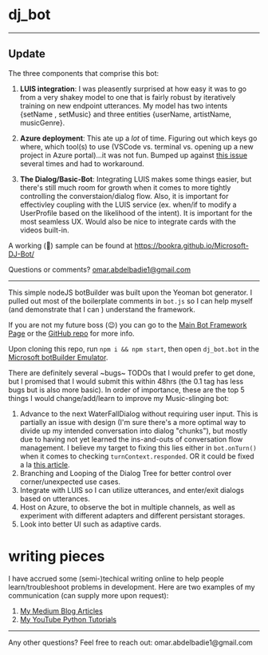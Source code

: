 # dj_bot
<hr>

## Update

The three components that comprise this bot:
1. **LUIS integration**: I was pleasently surprised at how easy it was to go from a very shakey model to one that is fairly robust by iteratively training on new endpoint utterances. My model has two intents {setName , setMusic} and three entities {userName, artistName, musicGenre}.

2. **Azure deployment**: This ate up a _lot_ of time. Figuring out which keys go where, which tool(s) to use (VSCode vs. terminal vs. opening up a new project in Azure portal)...it was not fun. Bumped up against [this issue](https://github.com/Microsoft/botbuilder-tools/issues/596) several times and had to workaround.

3. **The Dialog/Basic-Bot**: Integrating LUIS makes some things easier, but there's still much room for growth when it comes to more tightly controlling the converstaion/dialog flow. Also, it is important for effectivley coupling with the LUIS service (ex. when/if to modify a UserProfile based on the likelihood of the intent). It is important for the most seamless UX. Would also be nice to integrate cards with the videos built-in. 

A working (🤞) sample can be found at https://bookra.github.io/Microsoft-DJ-Bot/

Questions or comments? <omar.abdelbadie1@gmail.com>

<hr>

This simple nodeJS botBuilder was built upon the Yeoman bot generator. I pulled out most of the boilerplate comments in `bot.js` so I can help myself (and demonstrate that I can ) understand the framework. 

If you are not my future boss (:wink:) you can go to the [Main Bot Framework Page](https://dev.botframework.com) or the [GitHub repo](https://github.com/Microsoft/BotBuilder/) for more info.

Upon cloning this repo, run `npm i && npm start`, then open `dj_bot.bot` in the [Microsoft botBuilder Emulator](https://github.com/Microsoft/BotFramework-Emulator).

There are definitely several ~bugs~ TODOs that I would prefer to get done, but I promised that I would submit this within 48hrs (the 0.1 tag has less bugs but is also more basic). In order of importance, these are the top 5 things I would change/add/learn to improve my Music-slinging bot:
1. Advance to the next WaterFallDialog without requiring user input. This is partially an issue with design (I'm sure there's a more optimal way to divide up my intended conversation into dialog "chunks"), but mostly due to having not yet learned the ins-and-outs of conversation flow management. I believe my target to fixing this lies either in `bot.onTurn()` when it comes to checking `turnContext.responded`. OR it could be fixed a la [this article](https://docs.microsoft.com/en-us/azure/bot-service/nodejs/bot-builder-nodejs-dialog-waterfall?view=azure-bot-service-3.0#advance-the-waterfall).
2. Branching and Looping of the Dialog Tree for better control over corner/unexpected use cases. 
3. Integrate with LUIS so I can utilize utterances, and enter/exit dialogs based on utterances.
4. Host on Azure, to observe the bot in multiple channels, as well as experiment with different adapters and different persistant storages.
5. Look into better UI such as adaptive cards.

# writing pieces
I have accrued some (semi-)techical writing online to help people learn/troubleshoot problems in development. Here are two examples of my communication (can supply more upon request):
1. [My Medium Blog Articles](https://medium.com/@omar.abdelbadie1)
2. [My YouTube Python Tutorials](https://www.youtube.com/channel/UCVR7Wz3INGwnyP0L5uuye7Q?view_as=subscriber)

<hr>
Any other questions? Feel free to reach out:
omar.abdelbadie1@gmail.com
